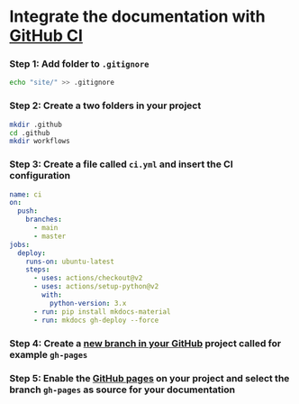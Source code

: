 # Integrate the documentation with [GitHub CI](https://docs.github.com/en/actions/guides/about-continuous-integration)

### Step 1: Add folder to `.gitignore`

```sh
echo "site/" >> .gitignore
```

### Step 2: Create a two folders in your project

```sh
mkdir .github
cd .github
mkdir workflows
```

### Step 3: Create a file called `ci.yml` and insert the CI configuration

```yml
name: ci
on:
  push:
    branches:
      - main
      - master
jobs:
  deploy:
    runs-on: ubuntu-latest
    steps:
      - uses: actions/checkout@v2
      - uses: actions/setup-python@v2
        with:
          python-version: 3.x
      - run: pip install mkdocs-material
      - run: mkdocs gh-deploy --force
```

### Step 4: Create a [new branch in your GitHub](https://docs.github.com/en/github/collaborating-with-issues-and-pull-requests/creating-and-deleting-branches-within-your-repository) project called for example `gh-pages`

### Step 5: Enable the [GitHub pages](https://pages.github.com) on your project and select the branch `gh-pages` as source for your documentation

<script src="https://giscus.app/client.js"
        data-repo="RossJH/Solidity-file"
        data-repo-id="R_kgDOG2qAxg"
        data-category="Announcements"
        data-category-id="DIC_kwDOG2qAxs4CBNzH"
        data-mapping="url"
        data-reactions-enabled="1"
        data-emit-metadata="1"
        data-input-position="top"
        data-theme="dark"
        data-lang="en"
        crossorigin="anonymous"
        async>
</script>